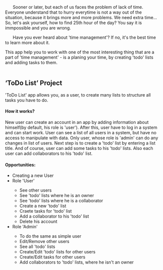 <!DOCTYPE html>
<html lang="en">
   <head>
	<meta charset="UTF-8">
   </head>
   <body>
		<p style="text-indent: 25px;">
		Sooner or later, but each of us faces the problem of lack of time. 
		Everyone understand that to hurry everytime is not a way out of the situation, because it brings more and more problems. 
		We need extra time... So, let's ask yourself, how to find  25th hour of the day? You say it is immpossible and you are wrong.</p>
		<p style="text-indent: 25px;">
		Have you ever heard about 'time management'? 
		If no, it's the best time to learn more about it.
		</p>
	   	<div>This app help you to work with one of the most interesting thing that are a part of 'time management' - is a planing your time, 
		by creating 'todo' lists and adding tasks to them. </div>
		<br/>
		<h2>‘ToDo List’ Project</h2>
		<p>'ToDo List' app allows you, as a user, to create many lists to structure all tasks you have to do.</p>
		<h4>How it works?</h4>
		<div>New user can create an account in an app by adding information about himself(by default, his role is 'user').   
		After this, user have to log in a system and can start work.
		User can see a list of all users in a system, but have no access to manipulate with data. 
		Only user, whose role is 'admin' can do any changes in list of users. 
		Next step is to create a 'todo' list by entering a list title.
		And of course, user can add some tasks to his 'todo' lists. Also each user can add collaborators to his 'todo' list.
	   	</div>
		<h4>Opportunities:</h4>
		<ul>
			<li>Creating a new User</li>
			<li>Role 'User'</li>
			<ul>
				<li>See other users</li>
				<li>See 'todo' lists where he is an owner</li>
				<li>See 'todo' lists where he is a collaborator</li>
				<li>Create a new 'todo' list</li>
				<li>Craete tasks for 'todo' list</li>
				<li>Add a collaborator to his 'todo' list</li>
				<li>Delete his account</li>
			</ul>
			<li>Role 'Admin'</li>
			<ul>
				<li>To do the same as simple user</li>
				<li>Edit/Remove other users</li>
				<li>See all 'todo' lists</li>
				<li>Create/Edit 'todo' lists for other users</li>
				<li>Create/Edit tasks for other users</li>
				<li>Add collaborators to 'todo' lists, where he isn't an owner</li>
			</ul>
		</ul>
   </body>
</html>
